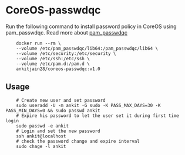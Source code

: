 # CoreOS-passwdqc

Run the following command to install password policy in CoreOS using pam_passwdqc. Read more about [pam_passwdqc](https://linux.die.net/man/8/pam_passwdqc)

```shell
    docker run --rm \
    --volume /etc/pam_passwdqc/lib64:/pam_passwdqc/lib64 \
    --volume /etc/security:/etc/security \
    --volume /etc/ssh:/etc/ssh \
    --volume /etc/pam.d:/pam.d \
    ankitjain28/coreos-passwdqc:v1.0
```

## Usage

```shell
    # Create new user and set password
    sudo useradd -U -m ankit -G sudo -K PASS_MAX_DAYS=30 -K PASS_MIN_DAYS=0 && sudo passwd ankit
    # Expire his password to let the user set it during first time login
    sudo passwd -e ankit
    # Login and set the new password
    ssh ankit@localhost
    # check the password change and expire interval
    sudo chage -l ankit
```
